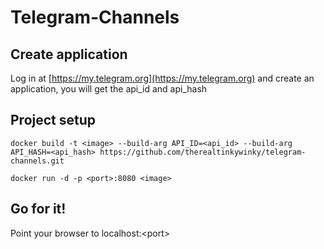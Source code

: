 # Telegram-Channels

## Create application

Log in at [https://my.telegram.org](https://my.telegram.org) and create an application, you will get the api_id and api_hash

## Project setup
```
docker build -t <image> --build-arg API_ID=<api_id> --build-arg API_HASH=<api_hash> https://github.com/therealtinkywinky/telegram-channels.git

docker run -d -p <port>:8080 <image>
```

## Go for it!

Point your browser to localhost:\<port\>
